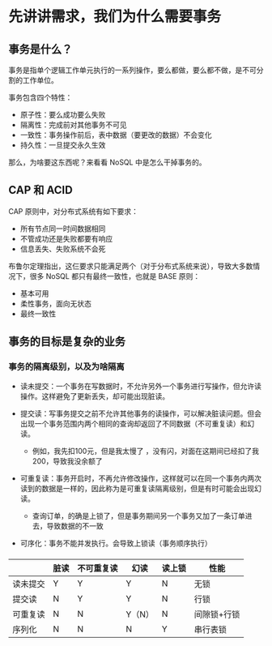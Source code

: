# 先讲讲需求，我们为什么需要事务

## 事务是什么？

事务是指单个逻辑工作单元执行的一系列操作，要么都做，要么都不做，是不可分割的工作单位。

事务包含四个特性：

* 原子性：要么成功要么失败
* 隔离性：完成前对其他事务不可见
* 一致性：事务操作前后，表中数据（要更改的数据）不会变化
* 持久性：一旦提交永久生效

那么，为啥要这东西呢？来看看 NoSQL 中是怎么干掉事务的。

## CAP 和 ACID

CAP 原则中，对分布式系统有如下要求：

* 所有节点同一时间数据相同
* 不管成功还是失败都要有响应
* 信息丢失、失败系统不会死

布鲁尔定理指出，这仨要求只能满足两个（对于分布式系统来说），导致大多数情况下，很多 NoSQL 都只有最终一致性，也就是 BASE 原则：

* 基本可用
* 柔性事务，面向无状态
* 最终一致性

## 事务的目标是复杂的业务

### 事务的隔离级别，以及为啥隔离

* 读未提交：一个事务在写数据时，不允许另外一个事务进行写操作，但允许读操作。这样避免了更新丢失，却可能出现脏读。
* 提交读：写事务提交之前不允许其他事务的读操作，可以解决脏读问题。但会出现一个事务范围内两个相同的查询却返回了不同数据（不可重复读）和幻读。

  * 例如，我先扣100元，但是我太慢了 ，没有闪，对面在这期间已经扣了我200，导致我没余额了
* 可重复读：事务开启时，不再允许修改操作，这样就可以在同一个事务内两次读到的数据是一样的，因此称为是可重复读隔离级别，但是有时可能会出现幻读。

  * 查询订单，的确是上锁了，但是事务期间另一个事务又加了一条订单进去，导致数据的不一致

* 可序化：事务不能并发执行。会导致上锁读（事务顺序执行）

### 

|<br />|脏读|不可重复读|幻读|读上锁|性能|
| ----------| ------| ------------| --------| --------| -------------|
|读未提交|Y|Y|Y|N|无锁|
|提交读|N|Y|Y|N|行锁|
|可重复读|N|N|Y（N）|N|间隙锁+行锁|
|序列化|N|N|N|Y|串行表锁|

‍
